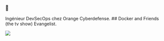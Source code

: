 ### 👋
Ingénieur DevSecOps chez Orange Cyberdefense. ## Docker and Friends (the tv show) Evangelist.


![](https://github-profile-summary-cards.vercel.app/api/cards/profile-details?username=rougeo&theme=github) 
